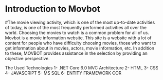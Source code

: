 
# Introduction to Movbot
#The movie viewing activity, which is one of the most up-to-date activities of today, is one of the most frequently performed activities all over the world. Choosing the movies to watch is a common problem for all of us. Movbot is a movie information website. This site is a website with a lot of content for people who have difficulty choosing movies, those who want to get information about in movies, actors, movie information, etc. In addition to these, MOVBOT provides assistance in the selection by providing an objective perspective.

The Used Technologies 
1- .NET Core 6.0 MVC Architecture
2- HTML
3- CSS
4- JAVASCRIPT
5- MS SQL
6- ENTITY FRAMEWORK COR
